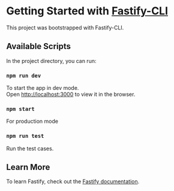 # Getting Started with [Fastify-CLI](https://www.npmjs.com/package/fastify-cli)
This project was bootstrapped with Fastify-CLI.

## Available Scripts

In the project directory, you can run:

### `npm run dev`

To start the app in dev mode.\
Open [http://localhost:3000](http://localhost:3000) to view it in the browser.

### `npm start`

For production mode

### `npm run test`

Run the test cases.

## Learn More

To learn Fastify, check out the [Fastify documentation](https://fastify.dev/docs/latest/).



<!-- 

cria um endpoint post que recebe um body em json

chama esse endpoint atraves do postman/insomnia

valida o json recebido com AJV Json Schema Validator


import { JSONSchemaType } from "ajv";
import {FastifyRequest, FastifySchema} from "fastify";
import {AddWordBodyInput} from "@/shared/dtos/student/words/add-word.body.input";
import {EWordStatus} from "@/shared/enums/e-word-status";
import {IdbWordModel} from "@/shared/dtos/idb/idb-word.model";

/**
 * ajv bug with null types
 *
 * https://github.com/ajv-validator/ajv/issues/2163
 *
 * const: null is the solution
 */
const AddWordBodySchema: JSONSchemaType<AddWordBodyInput> = {
    type: "object",
    properties: {
        videoId: {
            type: ["number", "null"], // bug ajv https://github.com/ajv-validator/ajv/issues/2163
            nullable: true,
        } as any,
        word: {
            type: "string",
        },
    },
    required: [
        // "videoId",
        "word",
    ],
    additionalProperties: false
}

const AddWordResponseSchema: JSONSchemaType<IdbWordModel> = {
    type: "object",
    properties: {
        id: { type: "integer" },
        studyPlansCount: { type: "integer" },
        studyPlansIds: { type: "string" },
        wordId: { type: "integer" },
        word: { type: "string" },
        videoId: {
            type: "integer",
        },
        factLastStatus: {
            type: "integer",
            enum: [
                EWordStatus.FORGOT_COMPLETELY,
                EWordStatus.FORGOT_PARTIALLY,
                EWordStatus.ALMOST_REMEMBERED,
                EWordStatus.CORRECT_HARD,
                EWordStatus.CORRECT_MEDIUM,
                EWordStatus.CORRECT_COMPLETELY,
            ],
        },
        factMean: {
            type: "number",
        },
        factStudyTimes: {
            type: "integer",
        },
        factLastStudyAt: {
            type: "string",
            format: "date-time",
        },
        sm2Repetition: { type: "integer" },
        sm2Interval: { type: "integer" },
        sm2Easiness: { type: "integer" },
        sm2NextReviewAt: { type: "string" },
        createdAt: {
            type: "string",
            format: "date-time"
        },
        status: {
            type: "number"
        }
    },
    required: [
        "id",
        "wordId",
        "word",
        "videoId",
        "factLastStatus",
        "factMean",
        "factStudyTimes",
        "factLastStudyAt",
        "createdAt",
        "status",
    ],
    additionalProperties: false
};

export const AddWordInputSchema: FastifySchema = {
    description: 'Ping Test Route',
    tags: ['Student'],
    response: {
        200: {
            description: 'Successful Response',
            properties: AddWordResponseSchema.properties
        }
    },
    body: AddWordBodySchema
}

export type AddWordRequest = FastifyRequest<{
    Body: AddWordBodyInput
}> -->
